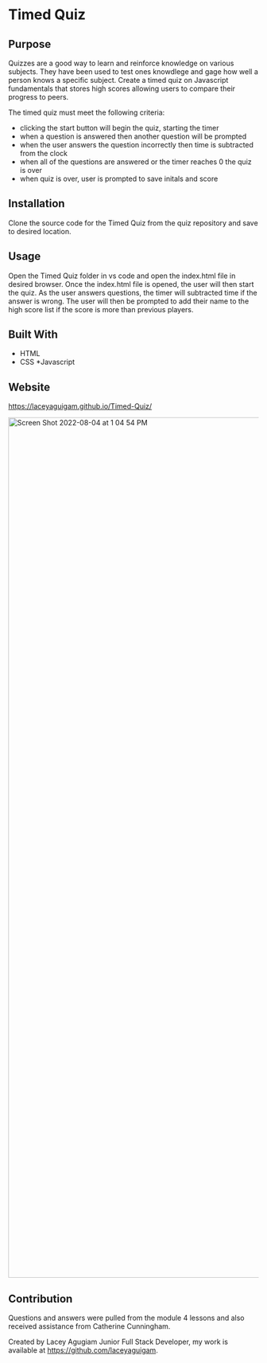 # Timed Quiz

## Purpose

Quizzes are a good way to learn and reinforce knowledge on various subjects. They have been used to test ones knowdlege and gage how well a person knows a specific subject.  Create a timed quiz on Javascript fundamentals that stores high scores allowing users to compare their progress to peers. 

The timed quiz must meet the following criteria:

* clicking the start button will begin the quiz, starting the timer
* when a question is answered then another question will be prompted
* when the user answers the question incorrectly then time is subtracted from the clock
* when all of the questions are answered or the timer reaches 0 the quiz is over 
* when quiz is over, user is prompted to save initals and score
## Installation

Clone the source code for the Timed Quiz from the quiz repository and save to desired location.

## Usage 

Open the Timed Quiz folder in vs code and open the index.html file in desired browser. 
Once the index.html file is opened, the user will then start the quiz. 
As the user answers questions, the timer will subtracted time if the answer is wrong. 
The user will then be prompted to add their name to the high score list if the score is more than previous players.
## Built With

* HTML
* CSS
*Javascript

## Website

 https://laceyaguigam.github.io/Timed-Quiz/

<img width="1728" alt="Screen Shot 2022-08-04 at 1 04 54 PM" src="https://user-images.githubusercontent.com/105749016/182942660-2ff8e3db-7448-4b44-a8cd-868473662635.png">


## Contribution

Questions and answers were pulled from the module 4 lessons and also received assistance from Catherine Cunningham.

Created by Lacey Agugiam Junior Full Stack Developer, my work is available at https://github.com/laceyaguigam.
